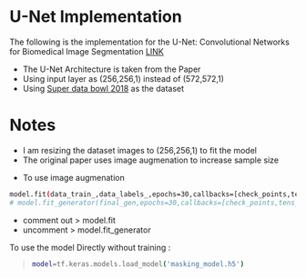 # U-Net Implementation
The following is the implementation for the U-Net: Convolutional Networks for Biomedical Image Segmentation [LINK](https://arxiv.org/abs/1505.04597)

  - The U-Net Architecture is taken from the Paper
  - Using input layer as (256,256,1) instead of (572,572,1)
  - Using [Super data bowl 2018](https://www.kaggle.com/c/data-science-bowl-2018) as the dataset

# Notes

  - I am resizing the dataset images to (256,256,1) to fit the model
  - The original paper uses image augmenation to increase sample size
* To use image augmenation 
```sh
model.fit(data_train_,data_labels_,epochs=30,callbacks=[check_points,tens_board],batch_size=16)
# model.fit_generator(final_gen,epochs=30,callbacks=[check_points,tens_board])
```
* comment out > model.fit
* uncomment  > model.fit_generator

To use the model Directly without training :
>```sh
> model=tf.keras.models.load_model('masking_model.h5')
> ```
